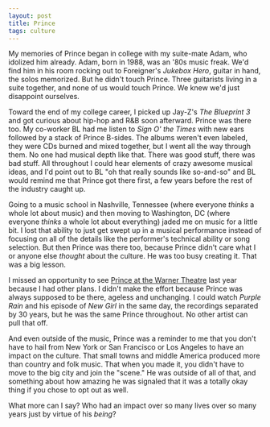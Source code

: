 ```yaml
---
layout: post
title: Prince
tags: culture
---
```


My memories of Prince began in college with my suite-mate Adam, who idolized him already. Adam, born in 1988, was an '80s music freak. We'd find him in his room rocking out to Foreigner's _Jukebox Hero_, guitar in hand, the solos memorized. But he didn't touch Prince. Three guitarists living in a suite together, and none of us would touch Prince. We knew we'd just disappoint ourselves. 

Toward the end of my college career, I picked up Jay-Z's _The Blueprint 3_ and got curious about hip-hop and R&B soon afterward. Prince was there too. My co-worker BL had me listen to _Sign O' the Times_ with new ears followed by a stack of Prince B-sides. The albums weren't even labeled, they were CDs burned and mixed together, but I went all the way through them. No one had musical depth like that. There was good stuff, there was bad stuff. All throughout I could hear elements of crazy awesome musical ideas, and I'd point out to BL "oh that really sounds like so-and-so" and BL would remind me that Prince got there first, a few years before the rest of the industry caught up. 

Going to a music school in Nashville, Tennessee (where everyone _thinks_ a whole lot about music) and then moving to Washington, DC (where everyone _thinks_ a whole lot about everything) jaded me on music for a little bit. I lost that ability to just get swept up in a musical performance instead of focusing on all of the details like the performer's technical ability or song selection. But then Prince was there too, because Prince didn't care what I or anyone else _thought_ about the culture. He was too busy creating it. That was a big lesson.

I missed an opportunity to see [Prince at the Warner Theatre](https://www.washingtonpost.com/express/wp/2015/06/15/prince-at-the-warner-theatre-4-observations-from-the-purple-ones-early-show-in-d-c/) last year because I had other plans. I didn't make the effort because Prince was always supposed to be there, ageless and unchanging. I could watch _Purple Rain_ and his episode of _New Girl_ in the same day, the recordings separated by 30 years, but he was the same Prince throughout. No other artist can pull that off.

And even outside of the music, Prince was a reminder to me that you don't have to hail from New York or San Francisco or Los Angeles to have an impact on the culture. That small towns and middle America produced more than country and folk music. That when you made it, you didn't have to move to the big city and join the "scene." He was outside of all of that, and something about how amazing he was signaled that it was a totally okay thing if you chose to opt out as well. 

What more can I say? Who had an impact over so many lives over so many years just by virtue of his _being_? 